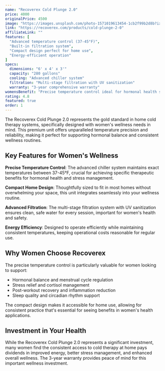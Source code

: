 ```yaml
---
name: "Recoverex Cold Plunge 2.0"
price: 4000
originalPrice: 4500
image: "https://images.unsplash.com/photo-1571019613454-1cb2f99b2d8b?ixlib=rb-4.0.3&auto=format&fit=crop&w=400&q=80"
link: "https://recoverex.com/products/cold-plunge-2-0"
affiliateLink: ""
features: [
  "Advanced temperature control (37-45°F)",
  "Built-in filtration system",
  "Compact design perfect for home use",
  "Energy-efficient operation"
]
specs:
  dimensions: "6' x 4' x 3'"
  capacity: "280 gallons"
  cooling: "Advanced chiller system"
  filtration: "Multi-stage filtration with UV sanitization"
  warranty: "3-year comprehensive warranty"
womensBenefit: "Precise temperature control ideal for hormonal health support and consistent wellness routines"
rating: 4.8
featured: true
order: 1
---
```


The Recoverex Cold Plunge 2.0 represents the gold standard in home cold therapy systems, specifically designed with women's wellness needs in mind. This premium unit offers unparalleled temperature precision and reliability, making it perfect for supporting hormonal balance and consistent wellness routines.

## Key Features for Women's Wellness

**Precise Temperature Control**: The advanced chiller system maintains exact temperatures between 37-45°F, crucial for achieving specific therapeutic benefits for hormonal health and stress management.

**Compact Home Design**: Thoughtfully sized to fit in most homes without overwhelming your space, this unit integrates seamlessly into your wellness routine.

**Advanced Filtration**: The multi-stage filtration system with UV sanitization ensures clean, safe water for every session, important for women's health and safety.

**Energy Efficiency**: Designed to operate efficiently while maintaining consistent temperatures, keeping operational costs reasonable for regular use.

## Why Women Choose Recoverex

The precise temperature control is particularly valuable for women looking to support:
- Hormonal balance and menstrual cycle regulation
- Stress relief and cortisol management
- Post-workout recovery and inflammation reduction
- Sleep quality and circadian rhythm support

The compact design makes it accessible for home use, allowing for consistent practice that's essential for seeing benefits in women's health applications.

## Investment in Your Health

While the Recoverex Cold Plunge 2.0 represents a significant investment, many women find the consistent access to cold therapy at home pays dividends in improved energy, better stress management, and enhanced overall wellness. The 3-year warranty provides peace of mind for this important wellness investment.